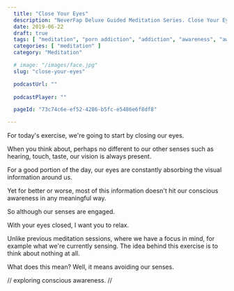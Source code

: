 ```yaml
---
  title: "Close Your Eyes"
  description: "NeverFap Deluxe Guided Meditation Series. Close Your Eyes"
  date: 2019-06-22
  draft: true
  tags: [ "meditation", "porn addiction", "addiction", "awareness", "awareness exercises", "perspective", "nofap", "neverfap", "neverfap deluxe" ]
  categories: [ "meditation" ]
  category: "Meditation"

  # image: "/images/face.jpg"
  slug: "close-your-eyes"

  podcastUrl: ""
  
  podcastPlayer: ""

  pageId: "73c74c6e-ef52-4286-b5fc-e5486e6f8df8"

---
```


For today's exercise, we're going to start by closing our eyes.

 When you think about, perhaps no different to our other senses such as hearing, touch, taste, our vision is always present.

 For a good portion of the day, our eyes are constantly absorbing the visual information around us.

 Yet for better or worse, most of this information doesn't hit our conscious awareness in any meaningful way.

 So although our senses are engaged.

 With your eyes closed, I want you to relax.

 Unlike previous meditation sessions, where we have a focus in mind, for example what we're currently sensing. The idea behind this exercise is to think about nothing at all.

 What does this mean? Well, it means avoiding our senses.


 // exploring conscious awareness.
 //